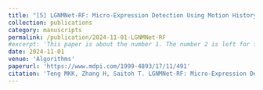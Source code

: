 ```yaml
---
title: "[5] LGNMNet-RF: Micro-Expression Detection Using Motion History Images"
collection: publications
category: manuscripts
permalink: /publication/2024-11-01-LGNMNet-RF
#excerpt: 'This paper is about the number 1. The number 2 is left for future work.'
date: 2024-11-01
venue: 'Algorithms'
paperurl: 'https://www.mdpi.com/1999-4893/17/11/491'
citation: 'Teng MKK, Zhang H, Saitoh T. LGNMNet-RF: Micro-Expression Detection Using Motion History Images. Algorithms. 2024; 17(11):491. https://doi.org/10.3390/a17110491.'
---
```

